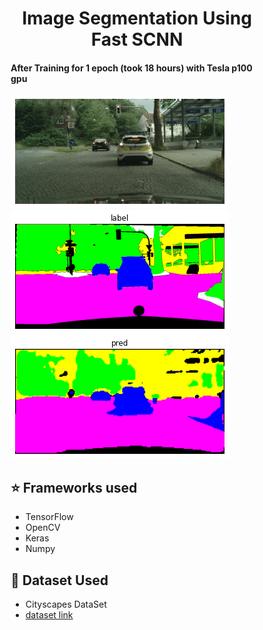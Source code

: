 <html>
<head>
<style>
* {
  box-sizing: border-box;
}

.column {
  float: left;
  width: 33.33%;
  padding: 5px;
}

/* Clearfix (clear floats) */
.row::after {
  content: "";
  clear: both;
  display: table;
}
</style>  
</head>
<body>
<h1 align="center">Image Segmentation Using Fast SCNN</h1>

<h4> After Training for 1 epoch (took 18 hours) with Tesla p100 gpu </h4>
<div class="row">
  <div class="column">
    <img src="https://github.com/Akhil-Tony/Image_Segmentation-Fast_SCNN-Research-Paper-Custom-Build/blob/master/image1.png" >
  </div>
  <div class="column">
    <img src="https://github.com/Akhil-Tony/Image_Segmentation-Fast_SCNN-Research-Paper-Custom-Build/blob/master/label1.png" >
  </div>
  <div class="column">
    <img src="https://github.com/Akhil-Tony/Image_Segmentation-Fast_SCNN-Research-Paper-Custom-Build/blob/master/pred1.png" >
  </div>
</div>

## :star: Frameworks used
- TensorFlow
- OpenCV
- Keras
- Numpy

## :file_folder: Dataset Used
- Cityscapes DataSet
- <a href src="https://www.cityscapes-dataset.com/" >dataset link </a> 

</body>
</html>
